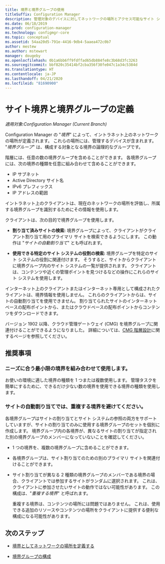 ```yaml
---
title: 境界と境界グループの使用
titleSuffix: Configuration Manager
description: 管理対象のデバイスに対してネットワークの場所とアクセス可能なサイト システムを定義するには、境界と境界グループを使います。
ms.date: 06/18/2019
ms.prod: configuration-manager
ms.technology: configmgr-core
ms.topic: conceptual
ms.assetid: 54aa20d5-791e-4416-9db4-5aaea472c0b7
author: mestew
ms.author: mstewart
manager: dougeby
ms.openlocfilehash: 0b1a6bb6ff9fdffad65db884fe8c3b68d3fc3263
ms.sourcegitcommit: bbf820c35414bf2cba356f30fe047c1a34c5384d
ms.translationtype: HT
ms.contentlocale: ja-JP
ms.lasthandoff: 04/21/2020
ms.locfileid: "81690900"
---
```

# <a name="define-site-boundaries-and-boundary-groups"></a>サイト境界と境界グループの定義

*適用対象:Configuration Manager (Current Branch)*

Configuration Manager の "*境界*" によって、イントラネット上のネットワークの場所が定義されます。 これらの場所には、管理するデバイスが含まれます。 "*境界グループ*" は、構成する対象となる境界の論理的なグループです。

階層には、任意の数の境界グループを含めることができます。 各境界グループには、次の境界の種類を任意に組み合わせて含めることができます。  

- IP サブネット  
- Active Directory サイト名  
- IPv6 プレフィックス  
- IP アドレスの範囲  

イントラネット上のクライアントは、現在のネットワークの場所を評価し、所属する境界グループを識別するためにその情報を使用します。  

クライアントは、次の目的で境界グループを使用します。  

- **割り当て済みサイトの検索:** 境界グループによって、クライアントがクライアント割り当て用のプライマリ サイトを検索できるようにします。 この動作は "*サイトの自動割り当て*" とも呼ばれます。  

- **使用できる特定のサイト システムの役割の検索:** 境界グループを特定のサイト システムの役割に関連付けます。 そうすると、サイトからクライアントに境界グループ内のサイト システムの一覧が提供されます。 クライアントは、コンテンツや近くの管理ポイントを見つけるなどの操作にこれらのサイト システムを使用します。  

インターネット上のクライアントまたはインターネット専用として構成されたクライアントは、境界情報を使用しません。 これらのクライアントからは、サイトの自動割り当てを使用できません。 割り当てられたサイトのインターネットベースの配布ポイントから、またはクラウドベースの配布ポイントからコンテンツをダウンロードできます。  

バージョン 1902 以降、クラウド管理ゲートウェイ (CMG) を境界グループに関連付けることができるようになりました。 詳細については、[CMG 階層設計](../../../clients/manage/cmg/plan-cloud-management-gateway.md#hierarchy-design)に関するページを参照してください。<!--3640932-->


## <a name="recommendations"></a><a name="BKMK_BoundaryBestPractices"></a> 推奨事項

### <a name="use-a-mix-of-the-fewest-boundaries-that-meet-your-needs"></a>ニーズに合う最小限の境界を組み合わせて使用します。

お使いの環境に適した境界の種類を 1 つまたは複数使用します。 管理タスクを簡単にするために、できるだけ少ない数の境界を使用できる境界の種類を使用します。

### <a name="avoid-overlapping-boundaries-for-automatic-site-assignment"></a>サイトの自動割り当てでは、重複する境界を避けてください。

各境界グループはサイトの割り当てとサイト システムの参照の両方をサポートしていますが、サイトの割り当てのみに使用する境界グループのセットを個別に作成します。 境界グループ内の各境界が、異なるサイトの割り当てが指定された別の境界グループのメンバーになっていないことを確認してください。

- 1 つの境界を、複数の境界グループに含めることができます。  

- 各境界グループは、サイト割り当てのための別のプライマリ サイトを関連付けることができます。  

- サイト割り当てが異なる 2 種類の境界グループのメンバーである境界の場合、クライアントでは参加するサイトがランダムに選択されます。 これは、クライアントに参加させたいサイトの動作ではない可能性があります。 この構成は、"*重複する境界*" と呼ばれます。  

    重複する境界は、コンテンツの場所には問題ではありません。 これは、使用できる追加のリソースやコンテンツの場所をクライアントに提供する便利な構成になる可能性があります。  


## <a name="next-steps"></a>次のステップ

- [境界としてネットワークの場所を定義する](boundaries.md)

- [境界グループの構成](boundary-groups.md)
